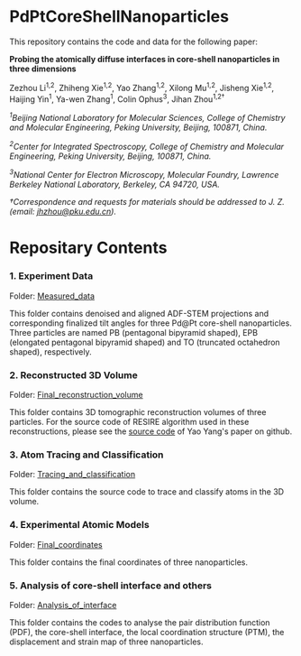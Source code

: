 # PdPtCoreShellNanoparticles
This repository contains the code and data for the following paper:

**Probing the atomically diffuse interfaces in core-shell nanoparticles in three dimensions**

Zezhou Li<sup>1,2</sup>, Zhiheng Xie<sup>1,2</sup>, Yao Zhang<sup>1,2</sup>, Xilong Mu<sup>1,2</sup>, Jisheng Xie<sup>1,2</sup>,  Haijing Yin<sup>1</sup>, Ya-wen Zhang<sup>1</sup>, Colin Ophus<sup>3</sup>, Jihan Zhou<sup>1,2†</sup>

*<sup>1</sup>Beijing National Laboratory for Molecular Sciences, College of Chemistry and Molecular Engineering, Peking University, Beijing, 100871, China.*

*<sup>2</sup>Center for Integrated Spectroscopy, College of Chemistry and Molecular Engineering, Peking University, Beijing, 100871, China.*

*<sup>3</sup>National Center for Electron Microscopy, Molecular Foundry, Lawrence Berkeley National Laboratory, Berkeley, CA 94720, USA.*

*†Correspondence and requests for materials should be addressed to J. Z. (email: jhzhou@pku.edu.cn).*

# Repositary Contents

### 1. Experiment Data

Folder: [Measured_data](./1_Measured_data)

This folder contains denoised and aligned ADF-STEM projections and corresponding finalized tilt angles for three Pd@Pt core-shell nanoparticles. Three particles are named PB (pentagonal bipyramid shaped), EPB (elongated pentagonal bipyramid shaped) and TO (truncated octahedron shaped), respectively.

### 2. Reconstructed 3D Volume

Folder: [Final_reconstruction_volume](./2_Final_reconstruction_volume)

This folder contains 3D tomographic reconstruction volumes of three particles. For the source code of RESIRE algorithm used in these reconstructions, please see the [source code](https://github.com/AET-MetallicGlass/Supplementary-Data-Codes/tree/master/2_RESIRE_package) of Yao Yang's paper on github.

### 3. Atom Tracing and Classification

Folder: [Tracing_and_classification](./3_Tracing_and_classification)

This folder contains the source code to trace and classify atoms in the 3D volume.

### 4. Experimental Atomic Models

Folder: [Final_coordinates](./4_Final_coordinates)

This folder contains the final coordinates of three nanoparticles.

### 5. Analysis of core-shell interface and others

Folder: [Analysis_of_interface](./5_Analysis_of_interface)

This folder contains the codes to analyse the pair distribution function (PDF), the core-shell interface, the local coordination structure (PTM), the displacement and strain map of three nanoparticles.

